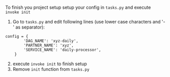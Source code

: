 To finish you project setup setup your config in `tasks.py` and execute `invoke init`

1. Go to `tasks.py` and edit following lines (use lower case characters and '-' as separator):

```
config = {
        'DAG_NAME': 'xyz-daily',
        'PARTNER_NAME': 'xyz',
        'SERVICE_NAME': 'daily-processor',
    }
```

2. execute `invoke init` to finish setup
3. Remove `init` function from `tasks.py`
